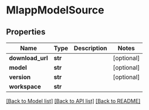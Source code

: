 # MlappModelSource

## Properties
Name | Type | Description | Notes
------------ | ------------- | ------------- | -------------
**download_url** | **str** |  | [optional] 
**model** | **str** |  | [optional] 
**version** | **str** |  | [optional] 
**workspace** | **str** |  | 

[[Back to Model list]](../README.md#documentation-for-models) [[Back to API list]](../README.md#documentation-for-api-endpoints) [[Back to README]](../README.md)


